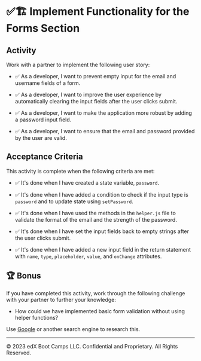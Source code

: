 # ✅🏗️ Implement Functionality for the Forms Section

## Activity

Work with a partner to implement the following user story:

* ✅ As a developer, I want to prevent empty input for the email and username fields of a form.
  
* ✅ As a developer, I want to improve the user experience by automatically clearing the input fields after the user clicks submit.

* ✅ As a developer, I want to make the application more robust by adding a password input field.

* ✅ As a developer, I want to ensure that the email and password provided by the user are valid.

## Acceptance Criteria

This activity is complete when the following criteria are met:

* ✅  It's done when I have created a state variable, `password`.

* ✅ It's done when I have added a condition to check if the input type is `password` and to update state using `setPassword`.

* ✅ It's done when I have used the methods in the `helper.js` file to validate the format of the email and the strength of the password.

* ✅ It's done when I have set the input fields back to empty strings after the user clicks submit.

* ✅ It's done when I have added a new input field in the return statement with `name`, `type`, `placeholder`, `value`, and `onChange` attributes.

## 🏆 Bonus

If you have completed this activity, work through the following challenge with your partner to further your knowledge:

* How could we have implemented basic form validation without using helper functions?

Use [Google](https://www.google.com) or another search engine to research this.

---
© 2023 edX Boot Camps LLC. Confidential and Proprietary. All Rights Reserved.
